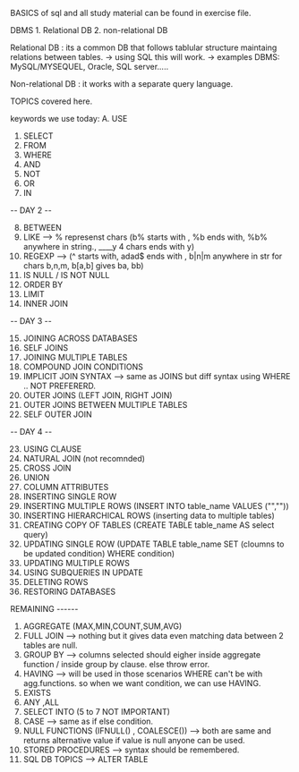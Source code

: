 BASICS of sql and all study material can be found in exercise file.

DBMS
	1. Relational DB
	2. non-relational DB
	
Relational DB : its a common DB that follows tablular structure maintaing relations between tables.
	-> using SQL this will work.
	-> examples DBMS: MySQL/MYSEQUEL, Oracle, SQL server.....
	
Non-relational DB : it works with a separate query language.

TOPICS covered here.

keywords we use today:
A. USE
1. SELECT
2. FROM
3. WHERE
4. AND
5. NOT
6. OR
7. IN

-- DAY 2 --

8. BETWEEN
9. LIKE  --> % represenst chars (b% starts with , %b ends with, %b% anywhere in string., ____y 4 chars ends with y)
10. REGEXP --> (^ starts with, adad$ ends with , b|n|m anywhere in str for chars b,n,m, b[a,b] gives ba, bb)
11. IS NULL / IS NOT NULL
12. ORDER BY
13. LIMIT
14. INNER JOIN

-- DAY 3 --

15. JOINING ACROSS DATABASES
16. SELF JOINS
17. JOINING MULTIPLE TABLES
18. COMPOUND JOIN CONDITIONS
19. IMPLICIT JOIN SYNTAX  --> same as JOINS but diff syntax using WHERE .. NOT PREFERERD.
20. OUTER JOINS (LEFT JOIN, RIGHT JOIN)
21. OUTER JOINS BETWEEN MULTIPLE TABLES
22. SELF OUTER JOIN

-- DAY 4 --

23. USING CLAUSE
24. NATURAL JOIN (not recomnded)
25. CROSS JOIN
26. UNION
27. COLUMN ATTRIBUTES
28. INSERTING SINGLE ROW
29. INSERTING MULTIPLE ROWS (INSERT INTO table_name VALUES ("",""))
30. INSERTING HIERARCHICAL ROWS (inserting data to multiple tables)
31. CREATING COPY OF TABLES  (CREATE TABLE table_name AS select query)
32. UPDATING SINGLE ROW (UPDATE TABLE table_name SET (cloumns to be updated condition) WHERE condition)
33. UPDATING MULTIPLE ROWS
34. USING SUBQUERIES IN UPDATE
35. DELETING ROWS
36. RESTORING DATABASES

REMAINING ------

1. AGGREGATE (MAX,MIN,COUNT,SUM,AVG)
2. FULL JOIN  --> nothing but it gives data even matching data between 2 tables are null.
3. GROUP BY --> columns selected should eigher inside aggregate function / inside group by clause. else throw error.
4. HAVING  --> will be used in those scenarios WHERE can't be with agg.functions. so when we want condition, we can use HAVING.
5. EXISTS
6. ANY ,ALL
7. SELECT INTO  (5 to 7 NOT IMPORTANT)
8. CASE  --> same as if else condition.
9. NULL FUNCTIONS (IFNULL() , COALESCE()) --> both are same and returns alternative value if value is null anyone can be used.
10. STORED PROCEDURES  --> syntax should be remembered.
11. SQL DB TOPICS  --> ALTER TABLE